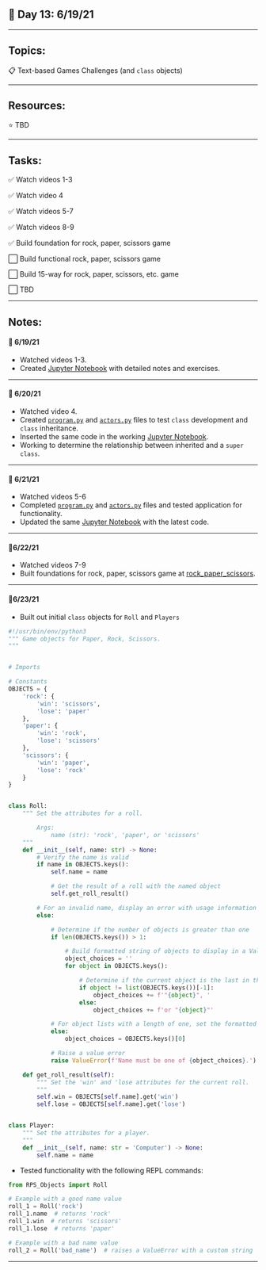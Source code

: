 ## :calendar: Day 13: 6/19/21

---

## Topics:

:clipboard: Text-based Games Challenges (and `class` objects)

---

## Resources:

:star: TBD

---

## Tasks:

:white_check_mark: Watch videos 1-3

:white_check_mark: Watch video 4

:white_check_mark: Watch videos 5-7

:white_check_mark: Watch videos 8-9

:white_check_mark: ​Build foundation for rock, paper, scissors game

:white_large_square: Build functional rock, paper, scissors game

:white_large_square: Build 15-way for rock, paper, scissors, etc. game

:white_large_square: TBD

---

## Notes:

#### :notebook: 6/19/21

- Watched videos 1-3.
- Created [Jupyter Notebook](object_classes.ipynb) with detailed notes and exercises.

---

#### :notebook: 6/20/21

- Watched video 4.
- Created [`program.py`](http://localhost:8888/lab/tree/days/13/1_dnd/program.py) and [`actors.py`](http://localhost:8888/lab/tree/days/13/1_dnd/actors.py) files to test `class` development and `class` inheritance.
- Inserted the same code in the working [Jupyter Notebook](object_classes.ipynb).
- Working to determine the relationship between inherited and a `super` `class`.

---

#### :notebook: 6/21/21

- Watched videos 5-6
- Completed [`program.py`](http://localhost:8888/lab/tree/days/13/1_dnd/program.py) and [`actors.py`](http://localhost:8888/lab/tree/days/13/1_dnd/actors.py) files and tested application for functionality.
- Updated the same [Jupyter Notebook](object_classes.ipynb) with the latest code.

---

#### :notebook:6/22/21

- Watched videos 7-9
- Built foundations for rock, paper, scissors game at [rock_paper_scissors](2_rock_paper_scissors/rock_paper_scissors.py).

---

#### :notebook:6/23/21

- Built out initial `class` objects for `Roll` and `Players`

```python
#!/usr/bin/env/python3
""" Game objects for Paper, Rock, Scissors.
"""


# Imports

# Constants
OBJECTS = {
    'rock': {
        'win': 'scissors',
        'lose': 'paper'
    },
    'paper': {
        'win': 'rock',
        'lose': 'scissors'
    },
    'scissors': {
        'win': 'paper',
        'lose': 'rock'
    }
}


class Roll:
    """ Set the attributes for a roll.

        Args:
            name (str): 'rock', 'paper', or 'scissors'
    """
    def __init__(self, name: str) -> None:
        # Verify the name is valid
        if name in OBJECTS.keys():
            self.name = name

            # Get the result of a roll with the named object
            self.get_roll_result()

        # For an invalid name, display an error with usage information
        else:

            # Determine if the number of objects is greater than one
            if len(OBJECTS.keys()) > 1:

                # Build formatted string of objects to display in a ValueError
                object_choices = ''
                for object in OBJECTS.keys():

                    # Determine if the current object is the last in the list
                    if object != list(OBJECTS.keys())[-1]:
                        object_choices += f'"{object}", '
                    else:
                        object_choices += f'or "{object}"'

            # For object lists with a length of one, set the formatted string
            else:
                object_choices = OBJECTS.keys()[0]

            # Raise a value error
            raise ValueError(f'Name must be one of {object_choices}.')

    def get_roll_result(self):
        """ Set the 'win' and 'lose attributes for the current roll.
        """
        self.win = OBJECTS[self.name].get('win')
        self.lose = OBJECTS[self.name].get('lose')


class Player:
    """ Set the attributes for a player.
    """
    def __init__(self, name: str = 'Computer') -> None:
        self.name = name

```



- Tested functionality with the following REPL commands:

```python
from RPS_Objects import Roll

# Example with a good name value
roll_1 = Roll('rock')
roll_1.name  # returns 'rock'
roll_1.win  # returns 'scissors'
roll_1.lose  # returns 'paper'

# Example with a bad name value
roll_2 = Roll('bad_name')  # raises a ValueError with a custom string
```

---

